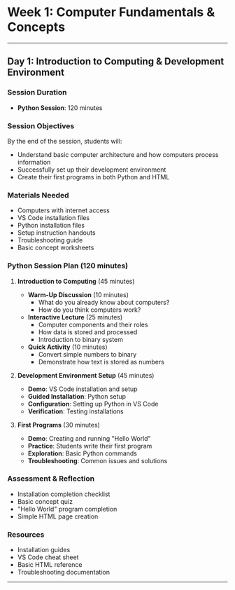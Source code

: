 # Week 1: Computer Fundamentals & Concepts
---
## Day 1: Introduction to Computing & Development Environment
### Session Duration
- **Python Session**: 120 minutes

### Session Objectives
By the end of the session, students will:
- Understand basic computer architecture and how computers process information
- Successfully set up their development environment
- Create their first programs in both Python and HTML

### Materials Needed
- Computers with internet access
- VS Code installation files
- Python installation files
- Setup instruction handouts
- Troubleshooting guide
- Basic concept worksheets

### Python Session Plan (120 minutes)
1. **Introduction to Computing** (45 minutes)
   - **Warm-Up Discussion** (10 minutes)
     - What do you already know about computers?
     - How do you think computers work?
   - **Interactive Lecture** (25 minutes)
     - Computer components and their roles
     - How data is stored and processed
     - Introduction to binary system
   - **Quick Activity** (10 minutes)
     - Convert simple numbers to binary
     - Demonstrate how text is stored as numbers

2. **Development Environment Setup** (45 minutes)
   - **Demo**: VS Code installation and setup
   - **Guided Installation**: Python setup
   - **Configuration**: Setting up Python in VS Code
   - **Verification**: Testing installations

3. **First Programs** (30 minutes)
   - **Demo**: Creating and running "Hello World"
   - **Practice**: Students write their first program
   - **Exploration**: Basic Python commands
   - **Troubleshooting**: Common issues and solutions


### Assessment & Reflection
- Installation completion checklist
- Basic concept quiz
- "Hello World" program completion
- Simple HTML page creation


### Resources
- Installation guides
- VS Code cheat sheet
- Basic HTML reference
- Troubleshooting documentation

---

